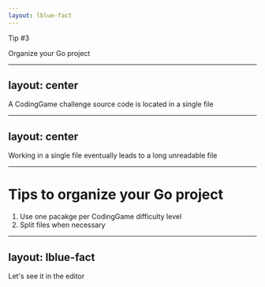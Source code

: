 ```yaml
---
layout: lblue-fact
---
```


Tip #3

Organize your Go project

---
layout: center
---

A CodingGame challenge source code is located in a single file

---
layout: center
---

Working in a single file eventually leads to a long unreadable file

---

# Tips to organize your Go project

1. Use one pacakge per CodingGame difficulty level
2. Split files when necessary

---
layout: lblue-fact
---

Let's see it in the editor